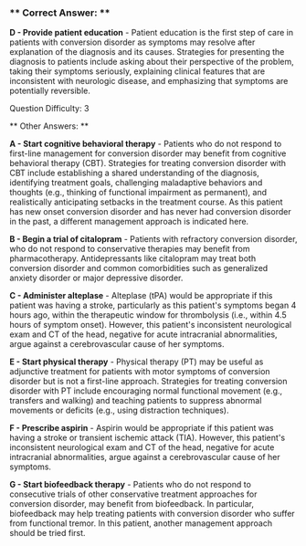 ### ** Correct Answer: **

**D - Provide patient education** - Patient education is the first step of care in patients with conversion disorder as symptoms may resolve after explanation of the diagnosis and its causes. Strategies for presenting the diagnosis to patients include asking about their perspective of the problem, taking their symptoms seriously, explaining clinical features that are inconsistent with neurologic disease, and emphasizing that symptoms are potentially reversible.

Question Difficulty: 3

** Other Answers: **

**A - Start cognitive behavioral therapy** - Patients who do not respond to first-line management for conversion disorder may benefit from cognitive behavioral therapy (CBT). Strategies for treating conversion disorder with CBT include establishing a shared understanding of the diagnosis, identifying treatment goals, challenging maladaptive behaviors and thoughts (e.g., thinking of functional impairment as permanent), and realistically anticipating setbacks in the treatment course. As this patient has new onset conversion disorder and has never had conversion disorder in the past, a different management approach is indicated here.

**B - Begin a trial of citalopram** - Patients with refractory conversion disorder, who do not respond to conservative therapies may benefit from pharmacotherapy. Antidepressants like citalopram may treat both conversion disorder and common comorbidities such as generalized anxiety disorder or major depressive disorder.

**C - Administer alteplase** - Alteplase (tPA) would be appropriate if this patient was having a stroke, particularly as this patient's symptoms began 4 hours ago, within the therapeutic window for thrombolysis (i.e., within 4.5 hours of symptom onset). However, this patient's inconsistent neurological exam and CT of the head, negative for acute intracranial abnormalities, argue against a cerebrovascular cause of her symptoms.

**E - Start physical therapy** - Physical therapy (PT) may be useful as adjunctive treatment for patients with motor symptoms of conversion disorder but is not a first-line approach. Strategies for treating conversion disorder with PT include encouraging normal functional movement (e.g., transfers and walking) and teaching patients to suppress abnormal movements or deficits (e.g., using distraction techniques).

**F - Prescribe aspirin** - Aspirin would be appropriate if this patient was having a stroke or transient ischemic attack (TIA). However, this patient's inconsistent neurological exam and CT of the head, negative for acute intracranial abnormalities, argue against a cerebrovascular cause of her symptoms.

**G - Start biofeedback therapy** - Patients who do not respond to consecutive trials of other conservative treatment approaches for conversion disorder, may benefit from biofeedback. In particular, biofeedback may help treating patients with conversion disorder who suffer from functional tremor. In this patient, another management approach should be tried first.

